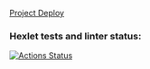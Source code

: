 [Project Deploy](https://chat-kv1d.onrender.com)

### Hexlet tests and linter status:
[![Actions Status](https://github.com/feot/frontend-project-12/actions/workflows/hexlet-check.yml/badge.svg)](https://github.com/feot/frontend-project-12/actions)
